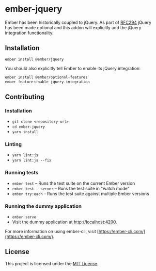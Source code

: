 ember-jquery
==============================================================================

Ember has been historically coupled to jQuery. As part of 
[RFC294](https://github.com/emberjs/rfcs/blob/master/text/0294-optional-jquery.md#introduce-emberjquery-package)
jQuery has been made optional and this addon will explicitly add the jQuery integration functionality.

Installation
------------------------------------------------------------------------------

```
ember install @ember/jquery
```

You should also explicitly tell Ember to enable its jQuery integration:

```bash
ember install @ember/optional-features
ember feature:enable jquery-integration
``` 

Contributing
------------------------------------------------------------------------------

### Installation

* `git clone <repository-url>`
* `cd ember-jquery`
* `yarn install`

### Linting

* `yarn lint:js`
* `yarn lint:js --fix`

### Running tests

* `ember test` – Runs the test suite on the current Ember version
* `ember test --server` – Runs the test suite in "watch mode"
* `ember try:each` – Runs the test suite against multiple Ember versions

### Running the dummy application

* `ember serve`
* Visit the dummy application at [http://localhost:4200](http://localhost:4200).

For more information on using ember-cli, visit [https://ember-cli.com/](https://ember-cli.com/).

License
------------------------------------------------------------------------------

This project is licensed under the [MIT License](LICENSE.md).
